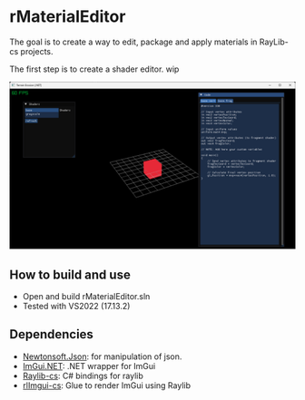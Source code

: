 # rMaterialEditor

The goal is to create a way to edit, package and apply materials in RayLib-cs projects.

The first step is to create a shader editor. wip

![image info](./doc/Shader-Editor.png)

## How to build and use

* Open and build rMaterialEditor.sln
* Tested with VS2022 (17.13.2)

## Dependencies

* [Newtonsoft.Json](https://www.newtonsoft.com/json): for manipulation of json.
* [ImGui.NET](https://github.com/ImGuiNET/ImGui.NET): .NET wrapper for ImGui
* [Raylib-cs](https://github.com/raylib-cs/raylib-cs): C# bindings for raylib
* [rlImgui-cs](https://github.com/raylib-extras/rlImGui-cs): Glue to render ImGui using Raylib
